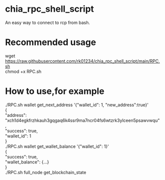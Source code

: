 # chia_rpc_shell_script  
An easy way to connect to rcp from bash.  
  
# Recommended usage  
wget https://raw.githubusercontent.com/rk01234/chia_rpc_shell_script/main/RPC.sh  
chmod +x RPC.sh  
  
# How to use,for example  
./RPC.sh wallet get_next_address  '{"wallet_id": 1, "new_address":true}'  
{  
    "address": "xch1d4egkfrzhkauh3gqgaq6k4ssr9ma7ncr04fs6wtzrk3ylceen5psawvwqu",  
    "success": true,  
    "wallet_id": 1  
}  
./RPC.sh wallet get_wallet_balance '{"wallet_id": 1}'  
{  
    "success": true,  
    "wallet_balance": {...}  
}  
./RPC.sh full_node get_blockchain_state  

<!-- If you make a donation to this address, the creator may be happy to release other useful things you've made! -->  
<!-- xch1d4egkfrzhkauh3gqgaq6k4ssr9ma7ncr04fs6wtzrk3ylceen5psawvwqu -->  
